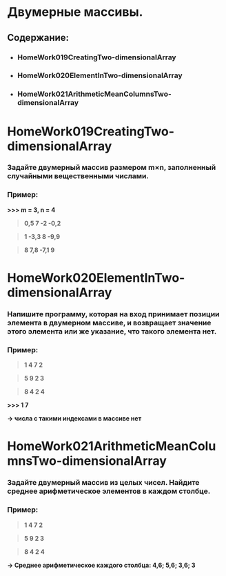 # __Двумерные массивы.__
## __Содержание:__
* ### __HomeWork019CreatingTwo-dimensionalArray__
* ### __HomeWork020ElementInTwo-dimensionalArray__
* ### __HomeWork021ArithmeticMeanColumnsTwo-dimensionalArray__

# __HomeWork019CreatingTwo-dimensionalArray__
### Задайте двумерный массив размером m×n, заполненный случайными вещественными числами.
### __Пример:__
__>>> m = 3, n = 4__
> __0,5 7 -2 -0,2__

> __1 -3,3 8 -9,9__

> __8 7,8 -7,1 9__

# __HomeWork020ElementInTwo-dimensionalArray__
### Напишите программу, которая на вход принимает позиции элемента в двумерном массиве, и возвращает значение этого элемента или же указание, что такого элемента нет.
### __Пример:__
> __1 4 7 2__

> __5 9 2 3__

> __8 4 2 4__

__>>> 1 7__

__-> числа с такими индексами в массиве нет__

# __HomeWork021ArithmeticMeanColumnsTwo-dimensionalArray__
### Задайте двумерный массив из целых чисел. Найдите среднее арифметическое элементов в каждом столбце.
### __Пример:__
> __1 4 7 2__

> __5 9 2 3__

> __8 4 2 4__

__-> Среднее арифметическое каждого столбца: 4,6; 5,6; 3,6; 3__

